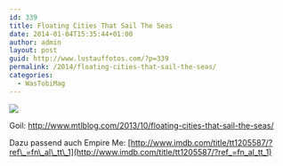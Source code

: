 ```yaml
---
id: 339
title: Floating Cities That Sail The Seas
date: 2014-01-04T15:35:44+01:00
author: admin
layout: post
guid: http://www.lustauffotos.com/?p=339
permalink: /2014/floating-cities-that-sail-the-seas/
categories:
  - WasTobiMag
---
```

![](http://cdn.mtlblog.com/uploads/2013/10/des-artistes-ont-construit-des-radeaux-faits-de-dechets-pour-vivre-et-naviguer-sur-les-mers-deurope2-650x433.jpg)

Goil: <http://www.mtlblog.com/2013/10/floating-cities-that-sail-the-seas/>

Dazu passend auch Empire Me: [http://www.imdb.com/title/tt1205587/?ref\_=fn\_al\_tt\_1](http://www.imdb.com/title/tt1205587/?ref_=fn_al_tt_1)